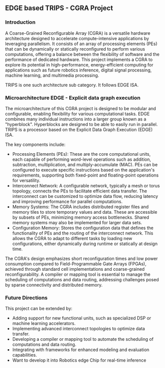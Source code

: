 ## EDGE based TRIPS - CGRA Project
### Introduction
A Coarse-Grained Reconfigurable Array (CGRA) is a versatile hardware architecture designed to accelerate compute-intensive applications by leveraging parallelism. It consists of an array of processing elements (PEs) that can be dynamically or statically reconfigured to perform various computations, offering a balance between the flexibility of software and the performance of dedicated hardware. This project implements a CGRA to explore its potential in high-performance, energy-efficient computing for applications such as future robotics inference, digital signal processing, machine learning, and multimedia processing.

TRIPS is one such architecture sub category. It follows EDGE ISA.

### Microarchitecture EDGE - Explicit data graph execution
The microarchitecture of this CGRA project is designed to be modular and configurable, enabling flexibility for various computational tasks. EDGE combines many individual instructions into a larger group known as a "hyperblock". Hyperblocks are designed to be able to easily run in parallel. TRIPS is a processor based on the Explicit Data Graph Execution (EDGE) ISA.


The key components include:

- Processing Elements (PEs): These are the core computational units, each capable of performing word-level operations such as addition, subtraction, multiplication, and multiply-accumulate (MAC). PEs can be configured to execute specific instructions based on the application's requirements, supporting both fixed-point and floating-point operations for versatility.
- Interconnect Network: A configurable network, typically a mesh or torus topology, connects the PEs to facilitate efficient data transfer. The interconnect can be customized to optimize data flow, reducing latency and improving performance for parallel computations.
- Memory Systems: The CGRA includes distributed register files and memory tiles to store temporary values and data. These are accessible by subsets of PEs, minimizing memory access bottlenecks. Shared memory systems may also be implemented for larger data sets.
- Configuration Memory: Stores the configuration data that defines the functionality of PEs and the routing of the interconnect network. This allows the CGRA to adapt to different tasks by loading new configurations, either dynamically during runtime or statically at design time.

The CGRA's design emphasizes short reconfiguration times and low power consumption compared to Field-Programmable Gate Arrays (FPGAs), achieved through standard cell implementations and coarse-grained reconfigurability. A compiler or mapping tool is essential to manage the scheduling of computations and data routing, addressing challenges posed by sparse connectivity and distributed memory.

### Future Directions
This project can be extended by:

- Adding support for new functional units, such as specialized DSP or machine learning accelerators.
- Implementing advanced interconnect topologies to optimize data transfer.
- Developing a compiler or mapping tool to automate the scheduling of computations and data routing.
- Integrating with frameworks for enhanced modeling and evaluation capabilities.
- Want to develop it into Robotics edge Chip for real-time inference
